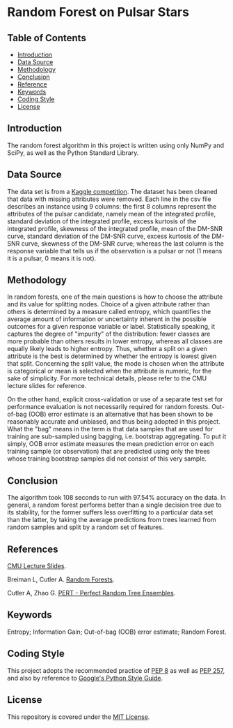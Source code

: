 # Random Forest on Pulsar Stars

## Table of Contents

* [Introduction](#introduction)
* [Data Source](#data-source)
* [Methodology](#methodology)
* [Conclusion](#conclusion)
* [Reference](#reference)
* [Keywords](#keywords)
* [Coding Style](#coding-style)
* [License](#license)

## Introduction

The random forest algorithm in this project is written using only NumPy and SciPy, as well as the Python Standard Library.

## Data Source

The data set is from a [Kaggle competition](https://www.kaggle.com/colearninglounge/predicting-pulsar-starintermediate). The dataset has been cleaned that data with missing attributes were removed. Each line in the csv file describes an instance using 9 columns: the first 8 columns represent the attributes of the pulsar candidate, namely mean of the integrated profile, standard deviation of the integrated profile, excess kurtosis of the integrated profile, skewness of the integrated profile, mean of the DM-SNR curve, standard deviation of the DM-SNR curve, excess kurtosis of the DM-SNR curve, skewness of the DM-SNR curve; whereas the last column is the response variable that tells us if the observation is a pulsar or not (1 means it is a pulsar, 0 means it is not).

## Methodology

In random forests, one of the main questions is how to choose the attribute and its value for splitting nodes. Choice of a given attribute rather than others is determined by a measure called entropy, which quantifies the average amount of information or uncertainty inherent in the possible outcomes for a given response variable or label. Statistically speaking, it captures the degree of "impurity" of the distribution: fewer classes are more probable than others results in lower entropy, whereas all classes are equally likely leads to higher entropy. Thus, whether a split on a given attribute is the best is determined by whether the entropy is lowest given that split. Concerning the split value, the mode is chosen when the attribute is categorical or mean is selected when the attribute is numeric, for the sake of simplicity. For more technical details, please refer to the CMU lecture slides for reference.

On the other hand, explicit cross-validation or use of a separate test set for performance evaluation is not necessarily required for random forests. Out-of-bag (OOB) error estimate is an alternative that has been shown to be reasonably accurate and unbiased, and thus being adopted in this project. What the "bag" means in the term is that data samples that are used for training are sub-sampled using bagging, i.e. bootstrap aggregating. To put it simply, OOB error estimate measures the mean prediction error on each training sample (or observation) that are predicted using only the trees whose training bootstrap samples did not consist of this very sample.

## Conclusion

The algorithm took 108 seconds to run with 97.54% accuracy on the data. In general, a random forest performs better than a single decision tree due to its stability, for the former suffers less overfitting to a particular data set than the latter, by taking the average predictions from trees learned from random samples and split by a random set of features.

## References

[CMU Lecture Slides](www.cs.cmu.edu/afs/cs.cmu.edu/academic/class/15381-s06/www/DTs.pdf).

Breiman L, Cutler A. [Random Forests](https://www.stat.berkeley.edu/~breiman/RandomForests/cc_home.htm).

Cutler A, Zhao G. [PERT - Perfect Random Tree Ensembles](https://citeseerx.ist.psu.edu/viewdoc/download?doi=10.1.1.232.2940&rep=rep1&type=pdf).

## Keywords

Entropy; Information Gain; Out-of-bag (OOB) error estimate; Random Forest.

## Coding Style

This project adopts the recommended practice of [PEP 8](https://www.python.org/dev/peps/pep-0008/) as well as [PEP 257](https://www.python.org/dev/peps/pep-0257/), and also by reference to [Google's Python Style Guide](https://google.github.io/styleguide/pyguide.html).

## License

This repository is covered under the [MIT License](https://github.com/alfred-kctang/random-forest-pulsar-stars/blob/master/LICENSE).
